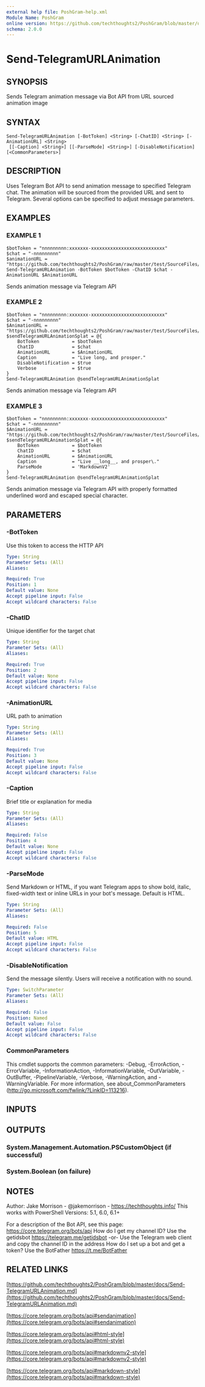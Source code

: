 ```yaml
---
external help file: PoshGram-help.xml
Module Name: PoshGram
online version: https://github.com/techthoughts2/PoshGram/blob/master/docs/Send-TelegramURLAnimation.md
schema: 2.0.0
---
```


# Send-TelegramURLAnimation

## SYNOPSIS
Sends Telegram animation message via Bot API from URL sourced animation image

## SYNTAX

```
Send-TelegramURLAnimation [-BotToken] <String> [-ChatID] <String> [-AnimationURL] <String>
 [[-Caption] <String>] [[-ParseMode] <String>] [-DisableNotification] [<CommonParameters>]
```

## DESCRIPTION
Uses Telegram Bot API to send animation message to specified Telegram chat.
The animation will be sourced from the provided URL and sent to Telegram.
Several options can be specified to adjust message parameters.

## EXAMPLES

### EXAMPLE 1
```
$botToken = "nnnnnnnnn:xxxxxxx-xxxxxxxxxxxxxxxxxxxxxxxxxxx"
$chat = "-nnnnnnnnn"
$animationURL = "https://github.com/techthoughts2/PoshGram/raw/master/test/SourceFiles/techthoughts.png"
Send-TelegramURLAnimation -BotToken $botToken -ChatID $chat -AnimationURL $AnimationURL
```

Sends animation message via Telegram API

### EXAMPLE 2
```
$botToken = "nnnnnnnnn:xxxxxxx-xxxxxxxxxxxxxxxxxxxxxxxxxxx"
$chat = "-nnnnnnnnn"
$AnimationURL = "https://github.com/techthoughts2/PoshGram/raw/master/test/SourceFiles/jean.gif"
$sendTelegramURLAnimationSplat = @{
    BotToken            = $botToken
    ChatID              = $chat
    AnimationURL        = $AnimationURL
    Caption             = "Live long, and prosper."
    DisableNotification = $true
    Verbose             = $true
}
Send-TelegramURLAnimation @sendTelegramURLAnimationSplat
```

Sends animation message via Telegram API

### EXAMPLE 3
```
$botToken = "nnnnnnnnn:xxxxxxx-xxxxxxxxxxxxxxxxxxxxxxxxxxx"
$chat = "-nnnnnnnnn"
$AnimationURL = "https://github.com/techthoughts2/PoshGram/raw/master/test/SourceFiles/jean.gif"
$sendTelegramURLAnimationSplat = @{
    BotToken            = $botToken
    ChatID              = $chat
    AnimationURL        = $AnimationURL
    Caption             = "Live __long__, and prosper\."
    ParseMode           = 'MarkdownV2'
}
Send-TelegramURLAnimation @sendTelegramURLAnimationSplat
```

Sends animation message via Telegram API with properly formatted underlined word and escaped special character.

## PARAMETERS

### -BotToken
Use this token to access the HTTP API

```yaml
Type: String
Parameter Sets: (All)
Aliases:

Required: True
Position: 1
Default value: None
Accept pipeline input: False
Accept wildcard characters: False
```

### -ChatID
Unique identifier for the target chat

```yaml
Type: String
Parameter Sets: (All)
Aliases:

Required: True
Position: 2
Default value: None
Accept pipeline input: False
Accept wildcard characters: False
```

### -AnimationURL
URL path to animation

```yaml
Type: String
Parameter Sets: (All)
Aliases:

Required: True
Position: 3
Default value: None
Accept pipeline input: False
Accept wildcard characters: False
```

### -Caption
Brief title or explanation for media

```yaml
Type: String
Parameter Sets: (All)
Aliases:

Required: False
Position: 4
Default value: None
Accept pipeline input: False
Accept wildcard characters: False
```

### -ParseMode
Send Markdown or HTML, if you want Telegram apps to show bold, italic, fixed-width text or inline URLs in your bot's message.
Default is HTML.

```yaml
Type: String
Parameter Sets: (All)
Aliases:

Required: False
Position: 5
Default value: HTML
Accept pipeline input: False
Accept wildcard characters: False
```

### -DisableNotification
Send the message silently.
Users will receive a notification with no sound.

```yaml
Type: SwitchParameter
Parameter Sets: (All)
Aliases:

Required: False
Position: Named
Default value: False
Accept pipeline input: False
Accept wildcard characters: False
```

### CommonParameters
This cmdlet supports the common parameters: -Debug, -ErrorAction, -ErrorVariable, -InformationAction, -InformationVariable, -OutVariable, -OutBuffer, -PipelineVariable, -Verbose, -WarningAction, and -WarningVariable.
For more information, see about_CommonParameters (http://go.microsoft.com/fwlink/?LinkID=113216).

## INPUTS

## OUTPUTS

### System.Management.Automation.PSCustomObject (if successful)
### System.Boolean (on failure)
## NOTES
Author: Jake Morrison - @jakemorrison - https://techthoughts.info/
This works with PowerShell Versions: 5.1, 6.0, 6.1+

For a description of the Bot API, see this page: https://core.telegram.org/bots/api
How do I get my channel ID?
Use the getidsbot https://telegram.me/getidsbot  -or-  Use the Telegram web client and copy the channel ID in the address
How do I set up a bot and get a token?
Use the BotFather https://t.me/BotFather

## RELATED LINKS

[https://github.com/techthoughts2/PoshGram/blob/master/docs/Send-TelegramURLAnimation.md](https://github.com/techthoughts2/PoshGram/blob/master/docs/Send-TelegramURLAnimation.md)

[https://core.telegram.org/bots/api#sendanimation](https://core.telegram.org/bots/api#sendanimation)

[https://core.telegram.org/bots/api#html-style](https://core.telegram.org/bots/api#html-style)

[https://core.telegram.org/bots/api#markdownv2-style](https://core.telegram.org/bots/api#markdownv2-style)

[https://core.telegram.org/bots/api#markdown-style](https://core.telegram.org/bots/api#markdown-style)

